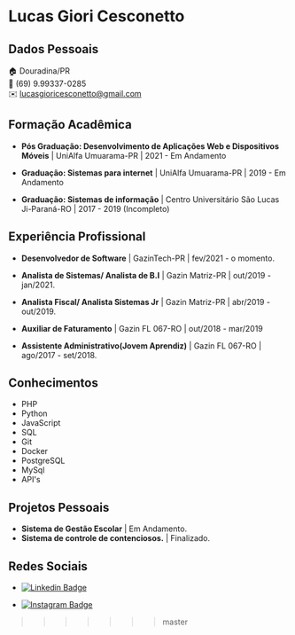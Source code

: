 # Lucas Giori Cesconetto

## Dados Pessoais

:house:    Douradina/PR <br>
:iphone:   (69) 9.99337-0285 <br>
:envelope:  lucasgioricesconetto@gmail.com

## Formação Acadêmica

* **Pós Graduação: Desenvolvimento de Aplicações Web e Dispositivos Móveis** | UniAlfa Umuarama-PR | 2021 - Em Andamento 

* **Graduação: Sistemas para internet** | UniAlfa Umuarama-PR | 2019 - Em Andamento 

* **Graduação: Sistemas de informação** | Centro Universitário São Lucas Ji-Paraná-RO | 2017 - 2019 (Incompleto) 


## Experiência Profissional

* **Desenvolvedor de Software** | GazinTech-PR | fev/2021 - o momento. 

* **Analista de Sistemas/ Analista de B.I** | Gazin Matriz-PR | out/2019 - jan/2021. 

* **Analista Fiscal/ Analista Sistemas Jr** | Gazin Matriz-PR | abr/2019 - out/2019.

* **Auxiliar de Faturamento** | Gazin FL 067-RO | out/2018 - mar/2019 

* **Assistente Administrativo(Jovem Aprendiz)** | Gazin FL 067-RO | ago/2017 - set/2018.

## Conhecimentos

* PHP
* Python
* JavaScript
* SQL
* Git
* Docker
* PostgreSQL
* MySql
* API's


## Projetos Pessoais
* **Sistema de Gestão Escolar** | Em Andamento. 
* **Sistema de controle de contenciosos.** | Finalizado.

## Redes Sociais
* [![Linkedin Badge](https://img.shields.io/badge/-LinkedIn-blue?style=for-the-badge&logo=Linkedin&logoColor=white&link=https://www.linkedin.com/in/lucasgiori)](https://www.linkedin.com/in/lucasgiori/)

* [![Instagram Badge](https://img.shields.io/badge/Instagram-E4405F?style=for-the-badge&logo=instagram&logoColor=white&link=https://www.instagram.com/lucasgiori/)](https://www.instagram.com/lucasgiori/)

>>>>>>> master
